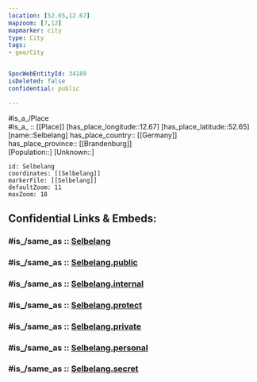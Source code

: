 ```yaml
---
location: [52.65,12.67] 
mapzoom: [7,12] 
mapmarker: city 
type: City
tags:
- geo/City


SpocWebEntityId: 34189
isDeleted: false
confidential: public

---
```

#is_a_/Place  
#is_a_ :: [[Place]] 
[has_place_longitude::12.67] 
[has_place_latitude::52.65] 
[name::Selbelang] 
has_place_country:: [[Germany]]  
has_place_province:: [[Brandenburg]]  
[Population::] 
[Unknown::] 


```leaflet
id: Selbelang
coordinates: [[Selbelang]] 
markerFile: [[Selbelang]] 
defaultZoom: 11 
maxZoom: 18
```


## Confidential Links & Embeds: 

### #is_/same_as :: [Selbelang](/_Standards/Earth/Continent/Europe/Europe~Central/Germany/Germany~East/Brandenburg/counties~Brandenburg/Havelland/cities~Havelland/Friesack/boroughs~Friesack/Paulinenaue/Selbelang.md) 

### #is_/same_as :: [Selbelang.public](/_public/Earth/Continent/Europe/Europe~Central/Germany/Germany~East/Brandenburg/counties~Brandenburg/Havelland/cities~Havelland/Friesack/boroughs~Friesack/Paulinenaue/Selbelang.public.md) 

### #is_/same_as :: [Selbelang.internal](/_internal/Earth/Continent/Europe/Europe~Central/Germany/Germany~East/Brandenburg/counties~Brandenburg/Havelland/cities~Havelland/Friesack/boroughs~Friesack/Paulinenaue/Selbelang.internal.md) 

### #is_/same_as :: [Selbelang.protect](/_protect/Earth/Continent/Europe/Europe~Central/Germany/Germany~East/Brandenburg/counties~Brandenburg/Havelland/cities~Havelland/Friesack/boroughs~Friesack/Paulinenaue/Selbelang.protect.md) 

### #is_/same_as :: [Selbelang.private](/_private/Earth/Continent/Europe/Europe~Central/Germany/Germany~East/Brandenburg/counties~Brandenburg/Havelland/cities~Havelland/Friesack/boroughs~Friesack/Paulinenaue/Selbelang.private.md) 

### #is_/same_as :: [Selbelang.personal](/_personal/Earth/Continent/Europe/Europe~Central/Germany/Germany~East/Brandenburg/counties~Brandenburg/Havelland/cities~Havelland/Friesack/boroughs~Friesack/Paulinenaue/Selbelang.personal.md) 

### #is_/same_as :: [Selbelang.secret](/_secret/Earth/Continent/Europe/Europe~Central/Germany/Germany~East/Brandenburg/counties~Brandenburg/Havelland/cities~Havelland/Friesack/boroughs~Friesack/Paulinenaue/Selbelang.secret.md)

